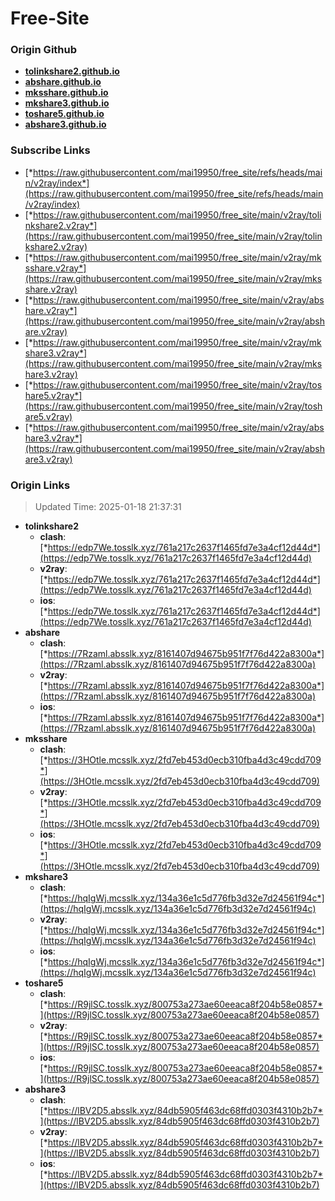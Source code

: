 # Free-Site

### Origin Github

- [**tolinkshare2.github.io**](https://github.com/tolinkshare2/tolinkshare2.github.io)
- [**abshare.github.io**](https://github.com/abshare/abshare.github.io)
- [**mksshare.github.io**](https://github.com/mksshare/mksshare.github.io)
- [**mkshare3.github.io**](https://github.com/mkshare3/mkshare3.github.io)
- [**toshare5.github.io**](https://github.com/toshare5/toshare5.github.io)
- [**abshare3.github.io**](https://github.com/abshare3/abshare3.github.io)

### Subscribe Links

- [*https://raw.githubusercontent.com/mai19950/free_site/refs/heads/main/v2ray/index*](https://raw.githubusercontent.com/mai19950/free_site/refs/heads/main/v2ray/index)
- [*https://raw.githubusercontent.com/mai19950/free_site/main/v2ray/tolinkshare2.v2ray*](https://raw.githubusercontent.com/mai19950/free_site/main/v2ray/tolinkshare2.v2ray)
- [*https://raw.githubusercontent.com/mai19950/free_site/main/v2ray/mksshare.v2ray*](https://raw.githubusercontent.com/mai19950/free_site/main/v2ray/mksshare.v2ray)
- [*https://raw.githubusercontent.com/mai19950/free_site/main/v2ray/abshare.v2ray*](https://raw.githubusercontent.com/mai19950/free_site/main/v2ray/abshare.v2ray)
- [*https://raw.githubusercontent.com/mai19950/free_site/main/v2ray/mkshare3.v2ray*](https://raw.githubusercontent.com/mai19950/free_site/main/v2ray/mkshare3.v2ray)
- [*https://raw.githubusercontent.com/mai19950/free_site/main/v2ray/toshare5.v2ray*](https://raw.githubusercontent.com/mai19950/free_site/main/v2ray/toshare5.v2ray)
- [*https://raw.githubusercontent.com/mai19950/free_site/main/v2ray/abshare3.v2ray*](https://raw.githubusercontent.com/mai19950/free_site/main/v2ray/abshare3.v2ray)

### Origin Links

> Updated Time: 2025-01-18 21:37:31

- **tolinkshare2**
  - **clash**: [*https://edp7We.tosslk.xyz/761a217c2637f1465fd7e3a4cf12d44d*](https://edp7We.tosslk.xyz/761a217c2637f1465fd7e3a4cf12d44d)
  - **v2ray**: [*https://edp7We.tosslk.xyz/761a217c2637f1465fd7e3a4cf12d44d*](https://edp7We.tosslk.xyz/761a217c2637f1465fd7e3a4cf12d44d)
  - **ios**: [*https://edp7We.tosslk.xyz/761a217c2637f1465fd7e3a4cf12d44d*](https://edp7We.tosslk.xyz/761a217c2637f1465fd7e3a4cf12d44d)
- **abshare**
  - **clash**: [*https://7Rzaml.absslk.xyz/8161407d94675b951f7f76d422a8300a*](https://7Rzaml.absslk.xyz/8161407d94675b951f7f76d422a8300a)
  - **v2ray**: [*https://7Rzaml.absslk.xyz/8161407d94675b951f7f76d422a8300a*](https://7Rzaml.absslk.xyz/8161407d94675b951f7f76d422a8300a)
  - **ios**: [*https://7Rzaml.absslk.xyz/8161407d94675b951f7f76d422a8300a*](https://7Rzaml.absslk.xyz/8161407d94675b951f7f76d422a8300a)
- **mksshare**
  - **clash**: [*https://3HOtle.mcsslk.xyz/2fd7eb453d0ecb310fba4d3c49cdd709*](https://3HOtle.mcsslk.xyz/2fd7eb453d0ecb310fba4d3c49cdd709)
  - **v2ray**: [*https://3HOtle.mcsslk.xyz/2fd7eb453d0ecb310fba4d3c49cdd709*](https://3HOtle.mcsslk.xyz/2fd7eb453d0ecb310fba4d3c49cdd709)
  - **ios**: [*https://3HOtle.mcsslk.xyz/2fd7eb453d0ecb310fba4d3c49cdd709*](https://3HOtle.mcsslk.xyz/2fd7eb453d0ecb310fba4d3c49cdd709)
- **mkshare3**
  - **clash**: [*https://hqIgWj.mcsslk.xyz/134a36e1c5d776fb3d32e7d24561f94c*](https://hqIgWj.mcsslk.xyz/134a36e1c5d776fb3d32e7d24561f94c)
  - **v2ray**: [*https://hqIgWj.mcsslk.xyz/134a36e1c5d776fb3d32e7d24561f94c*](https://hqIgWj.mcsslk.xyz/134a36e1c5d776fb3d32e7d24561f94c)
  - **ios**: [*https://hqIgWj.mcsslk.xyz/134a36e1c5d776fb3d32e7d24561f94c*](https://hqIgWj.mcsslk.xyz/134a36e1c5d776fb3d32e7d24561f94c)
- **toshare5**
  - **clash**: [*https://R9jlSC.tosslk.xyz/800753a273ae60eeaca8f204b58e0857*](https://R9jlSC.tosslk.xyz/800753a273ae60eeaca8f204b58e0857)
  - **v2ray**: [*https://R9jlSC.tosslk.xyz/800753a273ae60eeaca8f204b58e0857*](https://R9jlSC.tosslk.xyz/800753a273ae60eeaca8f204b58e0857)
  - **ios**: [*https://R9jlSC.tosslk.xyz/800753a273ae60eeaca8f204b58e0857*](https://R9jlSC.tosslk.xyz/800753a273ae60eeaca8f204b58e0857)
- **abshare3**
  - **clash**: [*https://lBV2D5.absslk.xyz/84db5905f463dc68ffd0303f4310b2b7*](https://lBV2D5.absslk.xyz/84db5905f463dc68ffd0303f4310b2b7)
  - **v2ray**: [*https://lBV2D5.absslk.xyz/84db5905f463dc68ffd0303f4310b2b7*](https://lBV2D5.absslk.xyz/84db5905f463dc68ffd0303f4310b2b7)
  - **ios**: [*https://lBV2D5.absslk.xyz/84db5905f463dc68ffd0303f4310b2b7*](https://lBV2D5.absslk.xyz/84db5905f463dc68ffd0303f4310b2b7)
